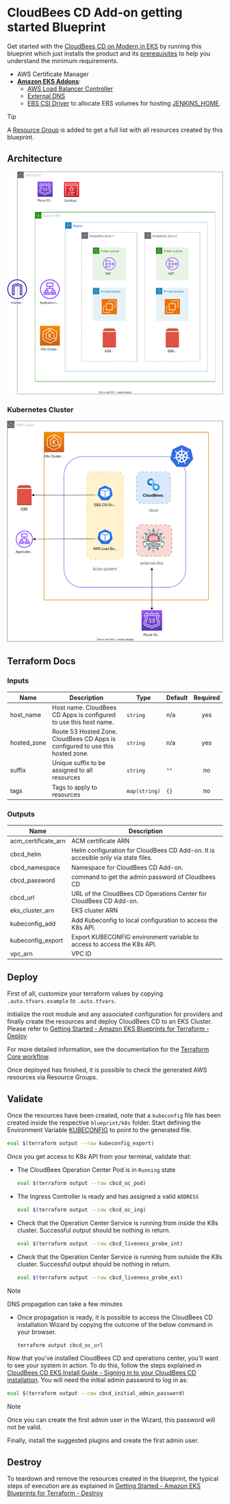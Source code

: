 # CloudBees CD Add-on getting started Blueprint

Get started with the [CloudBees CD on Modern in EKS](https://docs.cloudbees.com/docs/cloudbees-ci/latest/eks-install-guide/) by running this blueprint which just installs the product and its [prerequisites](https://docs.cloudbees.com/docs/cloudbees-ci/latest/eks-install-guide/installing-eks-using-helm#_prerequisites) to help you understand the minimum requirements.

- AWS Certificate Manager
- **[Amazon EKS Addons](https://aws-ia.github.io/terraform-aws-eks-blueprints-addons/main/)**:
  - [AWS Load Balancer Controller](https://aws-ia.github.io/terraform-aws-eks-blueprints-addons/main/addons/aws-load-balancer-controller/)
  - [External DNS](https://aws-ia.github.io/terraform-aws-eks-blueprints-addons/main/addons/external-dns/)
  - [EBS CSI Driver](https://docs.aws.amazon.com/eks/latest/userguide/ebs-csi.html) to allocate EBS volumes for hosting [JENKINS_HOME](https://docs.cloudbees.com/docs/cloudbees-ci/latest/backup-restore/jenkins-home).

> [!TIP]
> A [Resource Group](https://docs.aws.amazon.com/ARG/latest/userguide/resource-groups.html) is added to get a full list with all resources created by this blueprint.

## Architecture

![Architecture](img/getting-started.architect.drawio.svg)

### Kubernetes Cluster

![Architecture](img/getting-started.k8s.drawio.svg)

## Terraform Docs

<!-- BEGIN_TF_DOCS -->
### Inputs

| Name | Description | Type | Default | Required |
|------|-------------|------|---------|:--------:|
| host_name | Host name. CloudBees CD Apps is configured to use this host name. | `string` | n/a | yes |
| hosted_zone | Route 53 Hosted Zone. CloudBees CD Apps is configured to use this hosted zone. | `string` | n/a | yes |
| suffix | Unique suffix to be assigned to all resources | `string` | `""` | no |
| tags | Tags to apply to resources | `map(string)` | `{}` | no |

### Outputs

| Name | Description |
|------|-------------|
| acm_certificate_arn | ACM certificate ARN |
| cbcd_helm | Helm configuration for CloudBees CD Add-on. It is accesible only via state files. |
| cbcd_namespace | Namespace for CloudBees CD Add-on. |
| cbcd_password | command to get the admin password of Cloudbees CD |
| cbcd_url | URL of the CloudBees CD Operations Center for CloudBees CD Add-on. |
| eks_cluster_arn | EKS cluster ARN |
| kubeconfig_add | Add Kubeconfig to local configuration to access the K8s API. |
| kubeconfig_export | Export KUBECONFIG environment variable to access to access the K8s API. |
| vpc_arn | VPC ID |
<!-- END_TF_DOCS -->

## Deploy

First of all, customize your terraform values by copying `.auto.tfvars.example` to `.auto.tfvars`.

Initialize the root module and any associated configuration for providers and finally create the resources and deploy CloudBees CD to an EKS Cluster. Please refer to [Getting Started - Amazon EKS Blueprints for Terraform - Deploy](https://aws-ia.github.io/terraform-aws-eks-blueprints/getting-started/#deploy)

For more detailed information, see the documentation for the [Terraform Core workflow](https://www.terraform.io/intro/core-workflow).

Once deployed has finished, it is possible to check the generated AWS resources via Resource Groups.

## Validate

Once the resources have been created, note that a `kubeconfig` file has been created inside the respective `blueprint/k8s` folder. Start defining the Environment Variable [KUBECONFIG](https://kubernetes.io/docs/concepts/configuration/organize-cluster-access-kubeconfig/#the-kubeconfig-environment-variable) to point to the generated file.

  ```sh
  eval $(terraform output --raw kubeconfig_export)
  ```

Once you get access to K8s API from your terminal, validate that:

- The CloudBees Operation Center Pod is in `Running` state

  ```sh
  eval $(terraform output --raw cbcd_oc_pod)
  ```

- The Ingress Controller is ready and has assigned a valid `ADDRESS`

  ```sh
  eval $(terraform output --raw cbcd_oc_ing)
  ```

- Check that the Operation Center Service is running from inside the K8s cluster. Successful output should be nothing in return.

  ```sh
  eval $(terraform output --raw cbcd_liveness_probe_int)
  ```

- Check that the Operation Center Service is running from outside the K8s cluster. Successful output should be nothing in return.

  ```sh
  eval $(terraform output --raw cbcd_liveness_probe_ext)
  ```

> [!NOTE]
> DNS propagation can take a few minutes

- Once propagation is ready, it is possible to access the CloudBees CD installation Wizard by copying the outcome of the below command in your browser.

  ```sh
  terraform output cbcd_oc_url
  ```

Now that you’ve installed CloudBees CD and operations center, you’ll want to see your system in action. To do this, follow the steps explained in [CloudBees CD EKS Install Guide - Signing in to your CloudBees CD installation](https://docs.cloudbees.com/docs/cloudbees-ci/latest/eks-install-guide/installing-eks-using-helm#log-in). You will need the initial admin password to log in as:

  ```sh
  eval $(terraform output --raw cbcd_initial_admin_password)
  ```

> [!NOTE]
> Once you can create the first admin user in the Wizard, this password will not be valid.

Finally, install the suggested plugins and create the first admin user.

## Destroy

To teardown and remove the resources created in the blueprint, the typical steps of execution are as explained in [Getting Started - Amazon EKS Blueprints for Terraform - Destroy](https://aws-ia.github.io/terraform-aws-eks-blueprints/getting-started/#destroy)
